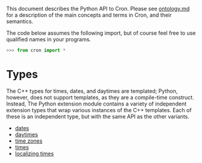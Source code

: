 This document describes the Python API to Cron.  Please see [ontology.md](ontology.md) for a description of the main concepts and terms in Cron, and their semantics.

The code below assumes the following import, but of course feel free to use qualified names in your programs.

```py
>>> from cron import *
```

# Types

The C++ types for times, dates, and daytimes are templated; Python, however, does not support templates, as they are a compile-time construct.  Instead, The Python extension module contains a variety of independent extension types that wrap various instances of the C++ templates.  Each of these is an independent type, but with the same API as the other variants.

- [dates](python-date.md)
- [daytimes](python-daytime.md)
- [time zones](python-time-zone.md)
- [times](python-time.md)
- [localizing times](python-local.md)

